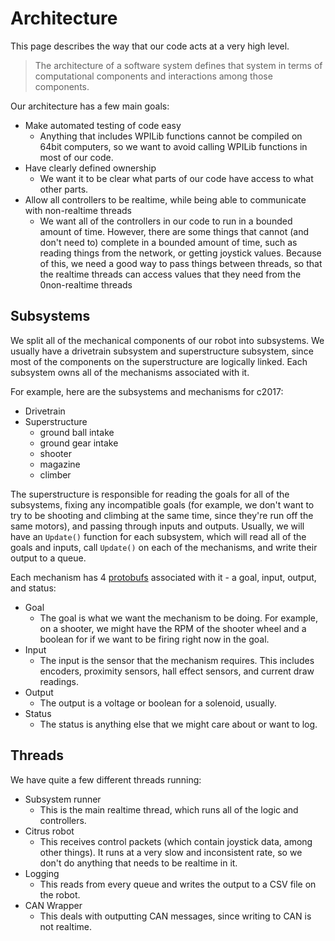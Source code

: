 # Architecture

This page describes the way that our code acts at a very high level.

> The architecture of a software system defines that system in terms of computational components and interactions among those components.

Our architecture has a few main goals:

* Make automated testing of code easy
  * Anything that includes WPILib functions cannot be compiled on 64bit computers, so we want to avoid calling WPILib functions in most of our code.
* Have clearly defined ownership
  * We want it to be clear what parts of our code have access to what other parts.
* Allow all controllers to be realtime, while being able to communicate with non-realtime threads
  * We want all of the controllers in our code to run in a bounded amount of time. However, there are some things that cannot (and don't need to) complete in a bounded amount of time, such as reading things from the network, or getting joystick values. Because of this, we need a good way to pass things between threads, so that the realtime threads can access values that they need from the 0non-realtime threads

## Subsystems

We split all of the mechanical components of our robot into subsystems. We usually have a drivetrain subsystem and superstructure subsystem, since most of the components on the superstructure are logically linked. Each subsystem owns all of the mechanisms associated with it.

For example, here are the subsystems and mechanisms for c2017:

* Drivetrain
* Superstructure
  * ground ball intake
  * ground gear intake
  * shooter
  * magazine
  * climber

The superstructure is responsible for reading the goals for all of the subsystems, fixing any incompatible goals (for example, we don't want to try to be shooting and climbing at the same time, since they're run off the same motors), and passing through inputs and outputs. Usually, we will have an `Update()` function for each subsystem, which will read all of the goals and inputs, call `Update()` on each of the mechanisms, and write their output to a queue.

Each mechanism has 4 [protobufs](protobuf_notes.md) associated with it - a goal, input, output, and status:

* Goal
  * The goal is what we want the mechanism to be doing. For example, on a shooter, we might have the RPM of the shooter wheel and a boolean for if we want to be firing right now in the goal.
* Input
  * The input is the sensor that the mechanism requires. This includes encoders, proximity sensors, hall effect sensors, and current draw readings.
* Output
  * The output is a voltage or boolean for a solenoid, usually.
* Status
  * The status is anything else that we might care about or want to log.

## Threads

We have quite a few different threads running:

* Subsystem runner
  * This is the main realtime thread, which runs all of the logic and controllers.
* Citrus robot
  * This receives control packets (which contain joystick data, among other things). It runs at a very slow and inconsistent rate, so we don't do anything that needs to be realtime in it.
* Logging
  * This reads from every queue and writes the output to a CSV file on the robot.
* CAN Wrapper
  * This deals with outputting CAN messages, since writing to CAN is not realtime.
